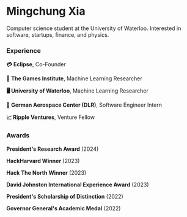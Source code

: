 <h1 align="left">Mingchung Xia</h1>

Computer science student at the University of Waterloo. Interested in software, startups, finance, and physics.

<h3 align="left">Experience</h3>

**💳 Eclipse**, Co-Founder

**🤖 The Games Institute**, Machine Learning Researcher

**🖥️ University of Waterloo**, Machine Learning Researcher

**🚀 German Aerospace Center (DLR)**, Software Engineer Intern

**📈 Ripple Ventures**, Venture Fellow

<h3 align="left">Awards</h3>

**President's Research Award** (2024)

**HackHarvard Winner** (2023)

**Hack The North Winner** (2023)

**David Johnston International Experience Award** (2023)

**President's Scholarship of Distinction** (2022)

**Governor General's Academic Medal** (2022)
